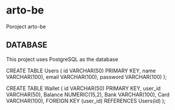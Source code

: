 # arto-be
Poroject arto-be

## DATABASE

This project uses PostgreSQL as the database

CREATE TABLE Users (
	id VARCHAR(50) PRIMARY KEY,
	name VARCHAR(100),
	email VARCHAR(100),
	password VARCHAR(100)
);

CREATE TABLE Wallet (
  id VARCHAR(50) PRIMARY KEY,
  user_id VARCHAR(50),
  Balance NUMERIC(15,2),
  Bank VARCHAR(100),
  Card VARCHAR(100),
  FOREIGN KEY (user_id) REFERENCES Users(id)
);



